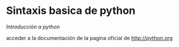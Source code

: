 # Sintaxis basica de python

_Introducción a python_

acceder a la documentación de la pagina oficial de http://python.org
